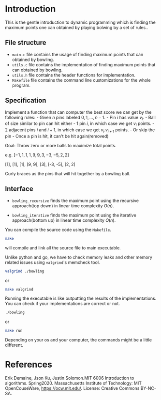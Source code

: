 # Introduction
This is the gentle introduction to dynamic programming which is finding the maximum points one can obtained by playing bolwing by a set of rules..

## File structure

- `main.c` file contains the usage of finding maximum points that can obtained by bowling.
- `utils.c` file contains the implementation of finding maximum points that can obtained by bowling.
- `utils.h` file contains the header functions for implementation.
- `Makefile` file contains the command line customizations for the whole program.

## Specification
Implement a function that can computer the best score we can get by the following rules:
    - Given $n$ pins labeled $0, 1, ..., n - 1$.
    - Pin i has value $v_i$.
    - Ball of size similar to pin can hit either
        - $1$ pin $i$, in which case we get $v_i$ points.
        - $2$ adjacent pins $i$ and $i + 1$, in which case we get $v_i . v_{i + 1}$ points.
    - Or skip the pin
    - Once a pin is hit, it can't be hit again(removed)

Goal: Throw zero or more balls to maximize total points.

e.g. $[-1, {1}, {1}, {1}, {9, 9}, {3}, {-3, -5}, {2, 2}]$

[1], [1], [1], [9, 9], [3], [-3, -5], [2, 2]

Curly braces as the pins that will hit together by a bowling ball.

## Interface

- `bowling_recursive` finds the maximum point using the recursive approach(top down) in linear time complexity $O(n)$.

- `bowling_iterative` finds the maximum point using the iterative approach(bottom up) in linear time complexity $O(n)$.

You can compile the source code using the `Makefile`.

```bash
make
```
will compile and link all the source file to main executable.

Unlike python and go, we have to check memory leaks and other memory related issues using `valgrind`'s memcheck tool.

```bash
valgrind ./bowling
```
or
```bash
make valgrind
```

Running the executable is like outputting the results of the implementations. You can check if your implementations are correct or not.

```bash
./bowling
```
or
```bash
make run
```
Depending on your os and your computer, the commands might be a little different.

# References
Erik Demaine, Json Ku, Justin Solomon.MIT 6006 Introduction to algorithms. Spring2020. Massachusetts Institute of Technology: MIT OpenCouseWare, https://ocw.mit.edu/. License: Creative Commons BY-NC-SA.
